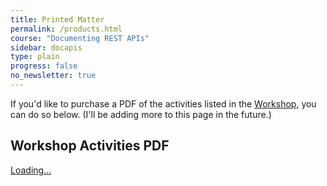 ```yaml
---
title: Printed Matter
permalink: /products.html
course: "Documenting REST APIs"
sidebar: docapis
type: plain
progress: false
no_newsletter: true
---
```


If you'd like to purchase a PDF of the activities listed in the [Workshop](workshop.html), you can do so below. (I'll be adding more to this page in the future.)

## Workshop Activities PDF

<script src="https://gumroad.com/js/gumroad-embed.js"></script>
<div class="gumroad-product-embed" data-gumroad-product-id="apiworkshopactivities"><a href="https://gumroad.com/l/apiworkshopactivities">Loading...</a></div>
